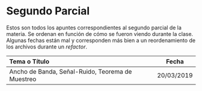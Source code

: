 # Segundo Parcial

Estos son todos los apuntes correspondientes al segundo parcial de la materia. Se ordenan en función de cómo se fueron viendo durante la clase. Algunas fechas están mal y corresponden más bien a un reordenamiento de los archivos durante un *refactor*.

|Tema o Título|Fecha|
|:---|:---:|
|Ancho de Banda, Señal-Ruido, Teorema de Muestreo|20/03/2019